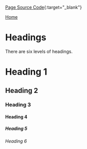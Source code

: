 [Page Source Code](https://github.com/CSC109/MarkdownWebsite/blob/master/headings.md){:target="_blank"}

[Home](./index)

# Headings

There are six levels of headings.

# Heading 1

## Heading 2

### Heading 3

#### Heading 4

##### Heading 5

###### Heading 6
